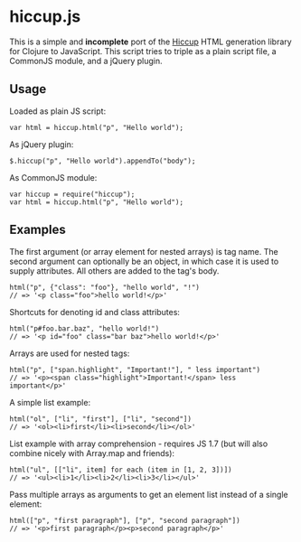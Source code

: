 hiccup.js
=========

This is a simple and **incomplete** port of the [Hiccup] HTML generation 
library for Clojure to JavaScript. This script tries to triple as a plain 
script file, a CommonJS module, and a jQuery plugin.

[Hiccup]: http://github.com/weavejester/hiccup

Usage
-----

Loaded as plain JS script:

    var html = hiccup.html("p", "Hello world");

As jQuery plugin:

    $.hiccup("p", "Hello world").appendTo("body");

As CommonJS module:

    var hiccup = require("hiccup");
    var html = hiccup.html("p", "Hello world");

Examples
--------

The first argument (or array element for nested arrays) is tag name.
The second argument can optionally be an object, in which case it is used to
supply attributes. All others are added to the tag's body.

    html("p", {"class": "foo"}, "hello world", "!")
    // => '<p class="foo">hello world!</p>'

Shortcuts for denoting id and class attributes:

    html("p#foo.bar.baz", "hello world!")
    // => '<p id="foo" class="bar baz">hello world!</p>'

Arrays are used for nested tags:

    html("p", ["span.highlight", "Important!"], " less important")
    // => '<p><span class="highlight">Important!</span> less important</p>'

A simple list example:

    html("ol", ["li", "first"], ["li", "second"])
    // => '<ol><li>first</li><li>second</li></ol>'

List example with array comprehension - requires JS 1.7
(but will also combine nicely with Array.map and friends):

    html("ul", [["li", item] for each (item in [1, 2, 3])])
    // => '<ul><li>1</li><li>2</li><li>3</li></ul>'

Pass multiple arrays as arguments to get an element list
instead of a single element:

    html(["p", "first paragraph"], ["p", "second paragraph"])
    // => '<p>first paragraph</p><p>second paragraph</p>'


